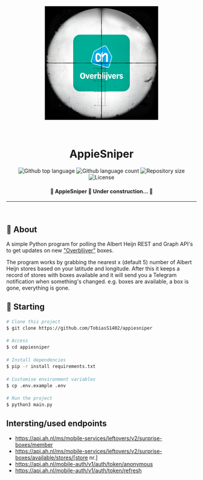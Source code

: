 <div align="center" id="top"> 
  <img src="/appieSniper.png" alt="AppieSniper" width="300" height="300" />

  &#xa0;

</div>

<h1 align="center">AppieSniper</h1>

<p align="center">
  <img alt="Github top language" src="https://img.shields.io/github/languages/top/TobiasS1402/appiesniper?color=56BEB8">

  <img alt="Github language count" src="https://img.shields.io/github/languages/count/TobiasS1402/appiesniper?color=56BEB8">

  <img alt="Repository size" src="https://img.shields.io/github/repo-size/TobiasS1402/appiesniper?color=56BEB8">

  <img alt="License" src="https://img.shields.io/github/license/{{YOUR_GITHUB_USERNAME}}/appiesniper?color=56BEB8">

  <!-- <img alt="Github issues" src="https://img.shields.io/github/issues/{{YOUR_GITHUB_USERNAME}}/appiesniper?color=56BEB8" /> -->

  <!-- <img alt="Github forks" src="https://img.shields.io/github/forks/{{YOUR_GITHUB_USERNAME}}/appiesniper?color=56BEB8" /> -->

  <!-- <img alt="Github stars" src="https://img.shields.io/github/stars/{{YOUR_GITHUB_USERNAME}}/appiesniper?color=56BEB8" /> -->
</p>

<Status>

<h4 align="center"> 
	🚧  AppieSniper 🚀 Under construction...  🚧
</h4> 

<hr>

<br>

## :dart: About ##

A simple Python program for polling the Albert Heijn REST and Graph API's to get updates on new ["Overblijver"](https://www.ah.nl/over-ah/beter-eten/overblijvers) boxes.

The program works by grabbing the nearest x (default 5) number of Albert Heijn stores based on your latitude and longitude. After this it keeps a record of stores with boxes available and it will send you a Telegram notification when something's changed. e.g. boxes are available, a box is gone, everything is gone.

## :checkered_flag: Starting ##

```bash
# Clone this project
$ git clone https://github.com/TobiasS1402/appiesniper

# Access
$ cd appiesniper

# Install dependencies
$ pip -r install requirements.txt

# Customise environment variables
$ cp .env.example .env

# Run the project
$ python3 main.py

```

## Intersting/used endpoints
- https://api.ah.nl/ms/mobile-services/leftovers/v2/surprise-boxes/member
- https://api.ah.nl/ms/mobile-services/leftovers/v2/surprise-boxes/available/stores/[store nr.]
- https://api.ah.nl/mobile-auth/v1/auth/token/anonymous
- https://api.ah.nl/mobile-auth/v1/auth/token/refresh
